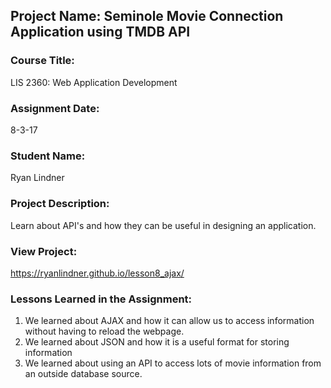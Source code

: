 ## Project Name:  Seminole Movie Connection Application using TMDB API

### Course Title:
LIS 2360:  Web Application Development

### Assignment Date:  
8-3-17

### Student Name:  
Ryan Lindner

### Project Description:
Learn about API's and how they can be useful in designing an application.

### View Project:
https://ryanlindner.github.io/lesson8_ajax/

### Lessons Learned in the Assignment:
1. We learned about AJAX and how it can allow us to access information without having to reload the webpage.
2. We learned about JSON and how it is a useful format for storing information
3. We learned about using an API to access lots of movie information from an outside database source.
